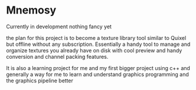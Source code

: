 #  Mnemosy

Currently in development nothing fancy yet


the plan for this project is to become a texture library tool similar to Quixel but offline without any subscription.  Essentially a handy tool to manage and organize textures you already have on disk with cool preview and handy conversion and channel packing features. 

It is also  a learning project for me and my first bigger project using c++ and generally a way for me to learn and understand graphics programming and the graphics pipeline better